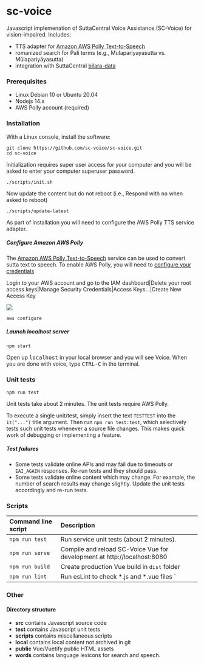 # sc-voice

Javascript implemenation of SuttaCentral Voice Assistance (SC-Voice) for vision-impaired. Includes:

* TTS adapter for [Amazon AWS Polly Text-to-Speech](https://aws.amazon.com/polly/) 
* romanized search for Pali terms (e.g., Mulapariyayasutta vs. Mūlapariyāyasutta)
* integration with SuttaCentral [bilara-data](https://github.com/suttacentral/bilara-data)

### Prerequisites

* Linux Debian 10 or Ubuntu 20.04
* Nodejs 14.x
* AWS Polly account (required)

### Installation
With a Linux console, install the software:

```
git clone https://github.com/sc-voice/sc-voice.git
cd sc-voice
```

Initialization requires super user access for your computer and you will
be asked to enter your computer superuser password.
```
./scripts/init.sh
```

Now update the content but do not reboot (i.e., Respond with <kbd>no</kbd> when asked to reboot)
```
./scripts/update-latest
```

As part of installation you will need to configure the AWS Polly TTS service adapter.

##### Configure Amazon AWS Polly 
The [Amazon AWS Polly Text-to-Speech](https://aws.amazon.com/polly/) service can be used to convert sutta text to speech.
To enable AWS Polly, you will need to [configure your credentials](https://docs.aws.amazon.com/sdk-for-javascript/v2/developer-guide/getting-started-nodejs.html#getting-started-nodejs-credentials)

Login to your AWS account and go to the IAM dashboard|Delete your root access keys|Manage Security Credentials|Access Keys...|Create New Access Key

<img src="https://raw.githubusercontent.com/sc-voice/sc-voice/master/src/assets/aws-keys.png"/>

```
aws configure
```

##### Launch localhost server
```
npm start
```

Open up <kbd>localhost</kbd> in your local browser and you will see Voice.
When you are done with voice, type <kbd>CTRL-C</kbd> in the terminal.

### Unit tests
```
npm run test
```
Unit tests take about 2 minutes.
The unit tests require AWS Polly. 

To execute a single unit/test, simply insert the text `TESTTEST`
into the `it("...")` title argument. Then run `npm run test:test`, 
which selectively tests such unit tests whenever a source file changes. 
This makes quick work of debugging or implementing a feature.

##### Test failures
* Some tests validate online APIs and may fail due to timeouts 
or `EAI_AGAIN` responses. Re-run tests and they should pass.
* Some tests validate online content which may change. For example, the number of search results may change slightly. Update the unit tests accordingly and re-run tests.

### Scripts

 | Command line script | Description |
 | :----- | :---------- |
 | `npm run test`  | Run service unit tests (about 2 minutes). |
 | `npm run serve` | Compile and reload SC-Voice Vue for development at http://localhost:8080 |
 | `npm run build` | Create production Vue build in `dist` folder |
 | `npm run lint`  | Run esLint to check *.js and *.vue files `|


### Other
#### Directory structure

* **src** contains Javascript source code
* **test** contains Javascript unit tests
* **scripts** contains miscellaneous scripts
* **local** contains local content not archived in git
* **public** Vue/Vuetify public HTML assets
* **words** contains language lexicons for search and speech.

